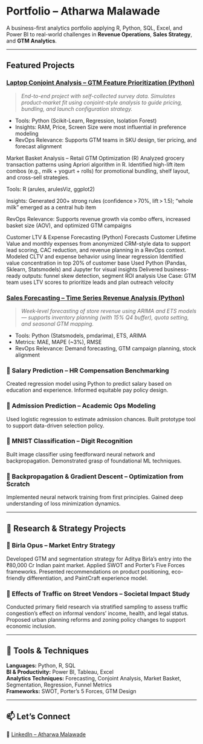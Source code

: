 #  Portfolio – Atharwa Malawade

A business-first analytics portfolio applying R, Python, SQL, Excel, and Power BI to real-world challenges in **Revenue Operations**, **Sales Strategy**, and **GTM Analytics**.

---

##  Featured Projects

### [Laptop Conjoint Analysis – GTM Feature Prioritization (Python)](https://github.com/Atharwa351/Portfolio/tree/main/Financial%20Modelling/Conjoint%20Analysis/Laptop_Preference_Case_Study)
> *End-to-end project with self-collected survey data. Simulates product-market fit using conjoint-style analysis to guide pricing, bundling, and launch configuration strategy.*

- Tools: Python (Scikit-Learn, Regression, Isolation Forest)
- Insights: RAM, Price, Screen Size were most influential in preference modeling
- RevOps Relevance: Supports GTM teams in SKU design, tier pricing, and forecast alignment

Market Basket Analysis – Retail GTM Optimization (R)
Analyzed grocery transaction patterns using Apriori algorithm in R. Identified high-lift item combos (e.g., milk + yogurt + rolls) for promotional bundling, shelf layout, and cross-sell strategies.

Tools: R (arules, arulesViz, ggplot2)

Insights: Generated 200+ strong rules (confidence > 70%, lift > 1.5); “whole milk” emerged as a central hub item

RevOps Relevance: Supports revenue growth via combo offers, increased basket size (AOV), and optimized GTM campaigns


Customer LTV & Expense Forecasting (Python)
   Forecasts Customer Lifetime Value and monthly expenses from anonymized CRM-style data to support lead scoring, CAC reduction, and revenue planning in a RevOps context.
   Modeled CLTV and expense behavior using linear regression
   Identified value concentration in top 20% of customer base
   Used Python (Pandas, Sklearn, Statsmodels) and Jupyter for visual insights
   Delivered business-ready outputs: funnel skew detection, segment ROI analysis
   Use Case: GTM team uses LTV scores to prioritize leads and plan outreach velocity



###  [Sales Forecasting – Time Series Revenue Analysis (Python)](https://github.com/Atharwa351/Portfolio/tree/main/Financial%20Modelling/Sales%20Forecasting)
> *Week‑level forecasting of store revenue using ARIMA and ETS models — supports inventory planning (with 15% Q4 buffer), quota setting, and seasonal GTM mapping.*

- Tools: Python (Statsmodels, pmdarima), ETS, ARIMA  
- Metrics: MAE, MAPE (~3%), RMSE  
- RevOps Relevance: Demand forecasting, GTM campaign planning, stock alignment


### 📌 Salary Prediction – HR Compensation Benchmarking  
Created regression model using Python to predict salary based on education and experience. Informed equitable pay policy design.

### 📌 Admission Prediction – Academic Ops Modeling  
Used logistic regression to estimate admission chances. Built prototype tool to support data-driven selection policy.

### 📌 MNIST Classification – Digit Recognition  
Built image classifier using feedforward neural network and backpropagation. Demonstrated grasp of foundational ML techniques.

### 📌 Backpropagation & Gradient Descent – Optimization from Scratch  
Implemented neural network training from first principles. Gained deep understanding of loss minimization dynamics.

---

## 🧪 Research & Strategy Projects

### 🧠 Birla Opus – Market Entry Strategy  
Developed GTM and segmentation strategy for Aditya Birla’s entry into the ₹80,000 Cr Indian paint market. Applied SWOT and Porter’s Five Forces frameworks. Presented recommendations on product positioning, eco-friendly differentiation, and PaintCraft experience model.

### 🧠 Effects of Traffic on Street Vendors – Societal Impact Study  
Conducted primary field research via stratified sampling to assess traffic congestion’s effect on informal vendors’ income, health, and legal status. Proposed urban planning reforms and zoning policy changes to support economic inclusion.

---

## 🧰 Tools & Techniques

**Languages:** Python, R, SQL  
**BI & Productivity:** Power BI, Tableau, Excel  
**Analytics Techniques:** Forecasting, Conjoint Analysis, Market Basket, Segmentation, Regression, Funnel Metrics  
**Frameworks:** SWOT, Porter’s 5 Forces, GTM Design

---

## 📫 Let’s Connect

🔗 [LinkedIn – Atharwa Malawade](https://www.linkedin.com/in/atharwa-malawade-916618222/)
